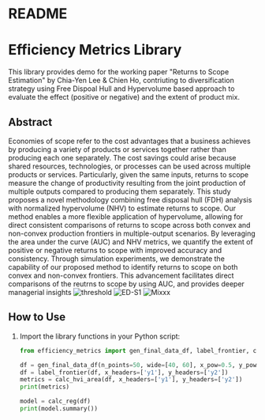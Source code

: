 # README

# Efficiency Metrics Library

This library provides demo for the working paper "Returns to Scope Estimation" by Chia-Yen Lee & Chien Ho, contriuting to diversification strategy using Free Dispoal Hull and Hypervolume based approach to evaluate the effect (positive or negative) and the extent of product mix.

## Abstract
Economies of scope refer to the cost advantages that a business achieves by producing a variety of products or services together rather than producing each one separately. The cost savings could arise because shared resources, technologies, or processes can be used across multiple products or services. Particularly, given the same inputs, returns to scope measure the change of productivity resulting from the joint production of multiple outputs compared to producing them separately. This study proposes a novel methodology combining free disposal hull (FDH) analysis with normalized hypervolume (NHV) to estimate returns to scope. Our method enables a more flexible application of hypervolume, allowing for direct consistent comparisons of returns to scope across both convex and non-convex production frontiers in multiple-output scenarios. By leveraging the area under the curve (AUC) and NHV metrics, we quantify the extent of positive or negative returns to scope with improved accuracy and consistency. Through simulation experiments, we demonstrate the capability of our proposed method to identify returns to scope on both convex and non-convex frontiers. This advancement facilitates direct comparisons of the reutrns to scope by using AUC, and provides deeper managerial insights
![threshold](https://github.com/user-attachments/assets/506a151a-be06-4332-ae19-a3da8dd56179)
![ED-S1](https://github.com/user-attachments/assets/6846ff68-3735-4128-9a22-fe3dffcbcdfb)
![Mixxx](https://github.com/user-attachments/assets/e351abaa-3e64-4b66-bbbd-c09a5a8d66ce)



## How to Use

1. Import the library functions in your Python script:
    
    ```python
    from efficiency_metrics import gen_final_data_df, label_frontier, calc_hvi_area, calc_reg
    
    df = gen_final_data_df(n_points=50, wide=[40, 60], x_pow=0.5, y_pow=2, plotting=True)
    df = label_frontier(df, x_headers=['y1'], y_headers=['y2'])
    metrics = calc_hvi_area(df, x_headers=['y1'], y_headers=['y2'])
    print(metrics)
    
    model = calc_reg(df)
    print(model.summary())
    
    ```
